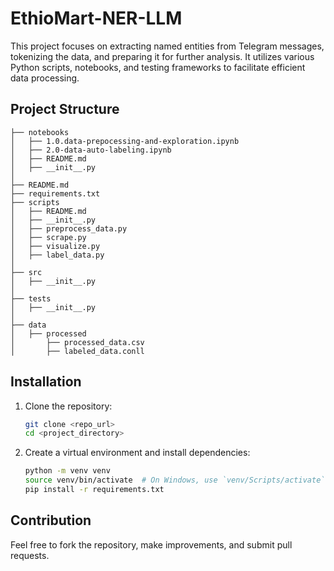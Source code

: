 # EthioMart-NER-LLM

This project focuses on extracting named entities from Telegram messages, tokenizing the data, and preparing it for further analysis. It utilizes various Python scripts, notebooks, and testing frameworks to facilitate efficient data processing.


## Project Structure


```
├── notebooks
│   ├── 1.0.data-prepocessing-and-exploration.ipynb 
│   ├── 2.0-data-auto-labeling.ipynb
│   ├── README.md                 
│   ├── __init__.py               
│
├── README.md                   
├── requirements.txt            
├── scripts
│   ├── README.md                 
│   ├── __init__.py               
│   ├── preprocess_data.py               
│   ├── scrape.py            
│   ├── visualize.py           
│   ├── label_data.py           
│
├── src            
│   ├── __init__.py               
│
├── tests
│   ├── __init__.py  
│
├── data            
│   ├── processed
│       ├── processed_data.csv
│       ├── labeled_data.conll

```

## Installation

1. Clone the repository:
   ```bash
   git clone <repo_url>
   cd <project_directory>
   ```

2. Create a virtual environment and install dependencies:
   ```bash
   python -m venv venv
   source venv/bin/activate  # On Windows, use `venv/Scripts/activate`
   pip install -r requirements.txt
   ```

## Contribution

Feel free to fork the repository, make improvements, and submit pull requests.